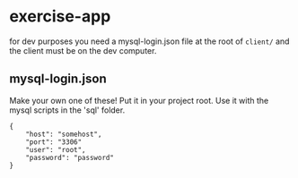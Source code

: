 # exercise-app

for dev purposes you need a mysql-login.json file at the root of `client/` and the client must be on the dev computer.

## mysql-login.json

Make your own one of these! Put it in your project root. Use it with the mysql scripts in the 'sql' folder.

```
{
    "host": "somehost",
    "port": "3306"
    "user": "root",
    "password": "password"
}
```